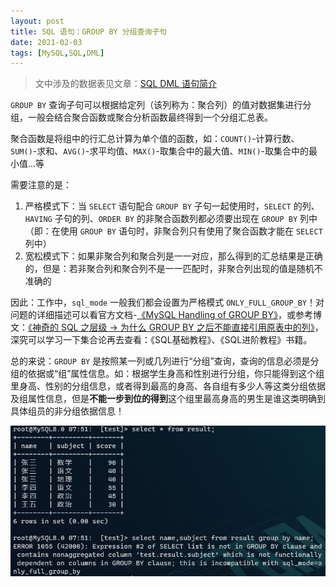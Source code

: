 ```yaml
---
layout: post
title: SQL 语句：GROUP BY 分组查询子句
date: 2021-02-03
tags: [MySQL,SQL,DML]
---
```


> 文中涉及的数据表见文章：[SQL DML 语句简介](https://minsonlee.github.io/2021/01/sql-dml-select)

`GROUP BY` 查询子句可以根据给定列（该列称为：聚合列）的值对数据集进行分组，一般会结合聚合函数或聚合分析函数最终得到一个分组汇总表。

聚合函数是将组中的行汇总计算为单个值的函数，如：`COUNT()`-计算行数、`SUM()`-求和、`AVG()`-求平均值、`MAX()`-取集合中的最大值、`MIN()`-取集合中的最小值...等

需要注意的是：

1. 严格模式下：当 `SELECT` 语句配合 `GROUP BY` 子句一起使用时，`SELECT` 的列、`HAVING` 子句的列、`ORDER BY` 的非聚合函数列都必须要出现在 `GROUP BY` 列中（即：在使用 `GROUP BY` 语句时，非聚合列只有使用了聚合函数才能在 `SELECT` 列中）
2. 宽松模式下：如果非聚合列和聚合列是一一对应，那么得到的汇总结果是正确的，但是：若非聚合列和聚合列不是一一匹配时，非聚合列出现的值是随机不准确的

因此：工作中，`sql_mode` 一般我们都会设置为严格模式 `ONLY_FULL_GROUP_BY`！对问题的详细描述可以看官方文档-[《MySQL Handling of GROUP BY》](https://dev.mysql.com/doc/refman/8.0/en/group-by-handling.html)，或参考博文：[《神奇的 SQL 之层级 → 为什么 GROUP BY 之后不能直接引用原表中的列》](https://www.cnblogs.com/youzhibing/p/11516154.html)，深究可以学习一下集合论再去查看：《SQL基础教程》、《SQL进阶教程》书籍。

总的来说：`GROUP BY` 是按照某一列或几列进行“分组”查询，查询的信息必须是分组的依据或“组”属性信息。如：根据学生身高和性别进行分组，你只能得到这个组里身高、性别的分组信息，或者得到最高的身高、各自组有多少人等这类分组依据及组属性信息，但是**不能一步到位的得到**这个组里最高身高的男生是谁这类明确到具体组员的非分组依据信息！

![mysql-select-group-by-error-on-only_full_group_by](/images/article/mysql-select-group-by-error-on-only_full_group_by.png)